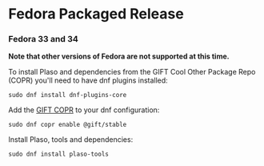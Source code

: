 # Fedora Packaged Release

### Fedora 33 and 34

**Note that other versions of Fedora are not supported at this time.**

To install Plaso and dependencies from the GIFT Cool Other Package Repo (COPR)
you'll need to have dnf plugins installed:

```
sudo dnf install dnf-plugins-core
```

Add the [GIFT COPR](https://copr.fedorainfracloud.org/groups/g/gift/coprs/) to
your dnf configuration:

```
sudo dnf copr enable @gift/stable
```

Install Plaso, tools and dependencies:

```
sudo dnf install plaso-tools
```

